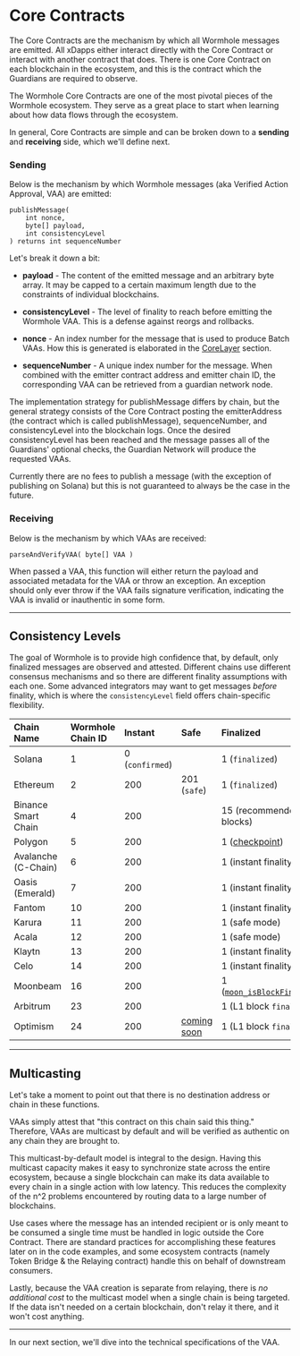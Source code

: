 # Core Contracts

The Core Contracts are the mechanism by which all Wormhole messages are emitted. All xDapps either interact directly with the Core Contract or interact with another contract that does. There is one Core Contract on each blockchain in the ecosystem, and this is the contract which the Guardians are required to observe.

The Wormhole Core Contracts are one of the most pivotal pieces of the Wormhole ecosystem. They serve as a great place to start when learning about how data flows through the ecosystem.

In general, Core Contracts are simple and can be broken down to a **sending** and **receiving** side, which we'll define next.

### Sending

Below is the mechanism by which Wormhole messages (aka Verified Action Approval, VAA) are emitted:

    publishMessage(
        int nonce,
        byte[] payload,
        int consistencyLevel
    ) returns int sequenceNumber

Let's break it down a bit:

- **payload** - The content of the emitted message and an arbitrary byte array. It may be capped to a certain maximum length due to the constraints of individual blockchains.

- **consistencyLevel** - The level of finality to reach before emitting the Wormhole VAA. This is a defense against reorgs and rollbacks.

- **nonce** - An index number for the message that is used to produce Batch VAAs. How this is generated is elaborated in the [CoreLayer](../technical/evm/coreLayer.md) section.

- **sequenceNumber** - A unique index number for the message. When combined with the emitter contract address and emitter chain ID, the corresponding VAA can be retrieved from a guardian network node.

The implementation strategy for publishMessage differs by chain, but the general strategy consists of the Core Contract posting the emitterAddress (the contract which is called publishMessage), sequenceNumber, and consistencyLevel into the blockchain logs. Once the desired consistencyLevel has been reached and the message passes all of the Guardians' optional checks, the Guardian Network will produce the requested VAAs.

Currently there are no fees to publish a message (with the exception of publishing on Solana) but this is not guaranteed to always be the case in the future.

### Receiving

Below is the mechanism by which VAAs are received:

    parseAndVerifyVAA( byte[] VAA )

When passed a VAA, this function will either return the payload and associated metadata for the VAA or throw an exception. An exception should only ever throw if the VAA fails signature verification, indicating the VAA is invalid or inauthentic in some form.

---

## Consistency Levels

The goal of Wormhole is to provide high confidence that, by default, only finalized messages are observed and attested. Different chains use different consensus mechanisms and so there are different finality assumptions with each one. Some advanced integrators may want to get messages _before_ finality, which is where the `consistencyLevel` field offers chain-specific flexibility.

| Chain Name          | Wormhole Chain ID | Instant         | Safe                                                                  | Finalized                                                                                                               |
| :------------------ | :---------------- | :-------------- | :-------------------------------------------------------------------- | :---------------------------------------------------------------------------------------------------------------------- |
| Solana              | 1                 | 0 (`confirmed`) |                                                                       | 1 (`finalized`)                                                                                                         |
| Ethereum            | 2                 | 200             | 201 (`safe`)                                                          | 1 (`finalized`)                                                                                                         |
| Binance Smart Chain | 4                 | 200             |                                                                       | 15 (recommended blocks)                                                                                                 |
| Polygon             | 5                 | 200             |                                                                       | 1 ([checkpoint](https://wiki.polygon.technology/docs/pos/heimdall/checkpoint/))                                         |
| Avalanche (C-Chain) | 6                 | 200             |                                                                       | 1 (instant finality)                                                                                                    |
| Oasis (Emerald)     | 7                 | 200             |                                                                       | 1 (instant finality)                                                                                                    |
| Fantom              | 10                | 200             |                                                                       | 1 (instant finality)                                                                                                    |
| Karura              | 11                | 200             |                                                                       | 1 (safe mode)                                                                                                           |
| Acala               | 12                | 200             |                                                                       | 1 (safe mode)                                                                                                           |
| Klaytn              | 13                | 200             |                                                                       | 1 (instant finality)                                                                                                    |
| Celo                | 14                | 200             |                                                                       | 1 (instant finality)                                                                                                    |
| Moonbeam            | 16                | 200             |                                                                       | 1 ([`moon_isBlockFinalized`](https://docs.moonbeam.network/builders/build/moonbeam-custom-api/#finality-rpc-endpoints)) |
| Arbitrum            | 23                | 200             |                                                                       | 1 (L1 block `finalized`)                                                                                                |
| Optimism            | 24                | 200             | [coming soon](https://community.optimism.io/docs/developers/bedrock/) | 1 (L1 block `finalized`)                                                                                                |

---

## Multicasting

Let's take a moment to point out that there is no destination address or chain in these functions.

VAAs simply attest that "this contract on this chain said this thing." Therefore, VAAs are multicast by default and will be verified as authentic on any chain they are brought to.

This multicast-by-default model is integral to the design. Having this multicast capacity makes it easy to synchronize state across the entire ecosystem, because a single blockchain can make its data available to every chain in a single action with low latency. This reduces the complexity of the n^2 problems encountered by routing data to a large number of blockchains.

Use cases where the message has an intended recipient or is only meant to be consumed a single time must be handled in logic outside the Core Contract. There are standard practices for accomplishing these features later on in the code examples, and some ecosystem contracts (namely Token Bridge & the Relaying contract) handle this on behalf of downstream consumers.

Lastly, because the VAA creation is separate from relaying, there is _no additional cost_ to the multicast model when a single chain is being targeted. If the data isn't needed on a certain blockchain, don't relay it there, and it won't cost anything.

---

In our next section, we'll dive into the technical specifications of the VAA.
